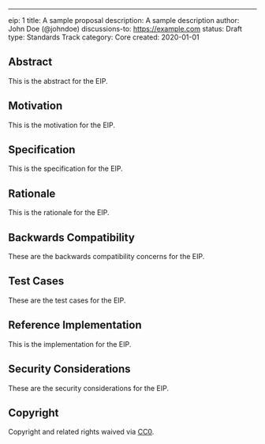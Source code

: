 ---
eip: 1
title: A sample proposal
description: A sample description
author: John Doe (@johndoe)
discussions-to: https://example.com
status: Draft
type: Standards Track
category: Core
created: 2020-01-01

## Abstract
This is the abstract for the EIP.

## Motivation
This is the motivation for the EIP.

## Specification
This is the specification for the EIP.

## Rationale
This is the rationale for the EIP.

## Backwards Compatibility
These are the backwards compatibility concerns for the EIP.

## Test Cases
These are the test cases for the EIP.

## Reference Implementation
This is the implementation for the EIP.

## Security Considerations
These are the security considerations for the EIP.

## Copyright
Copyright and related rights waived via [CC0](../LICENSE.md).
